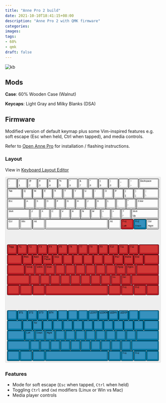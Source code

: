 ```yaml
---
title: "Anne Pro 2 build"
date: 2021-10-10T18:41:15+08:00
description: "Anne Pro 2 with QMK firmware"
categories:
images:
tags:
- 60%
- qmk
draft: false
---
```


![kb](https://res.cloudinary.com/j4ckofalltrades/image/upload/c_limit,w_830/v1633803184/keebs/annepro2/annepro2_xqpg09.jpg)

## Mods

**Case**: 60% Wooden Case (Walnut)

**Keycaps**: Light Gray and Milky Blanks (DSA)

## Firmware

Modified version of default keymap plus some Vim-inspired features
e.g. soft escape (Esc when held, Ctrl when tapped), and media controls.

Refer to [Open Anne Pro](https://openannepro.github.io/install/)
for installation / flashing instructions.

### Layout

View in [Keyboard Layout Editor](http://www.keyboard-layout-editor.com/#/gists/f1c23fc1769c9bb0b1872d2272a1f268)

![SofleKeyboard custom keymap](https://raw.githubusercontent.com/j4ckofalltrades/keebs/master/anne-pro-2/assets/annepro2.png)

### Features

- Mode for soft escape (`Esc` when tapped, `Ctrl` when held)
- Toggling `Ctrl` and `Cmd` modifiers (Linux or Win vs Mac)
- Media player controls
